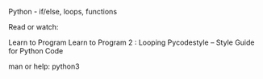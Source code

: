  Python - if/else, loops, functions

Read or watch:

Learn to Program
Learn to Program 2 : Looping
Pycodestyle – Style Guide for Python Code

man or help:
python3

